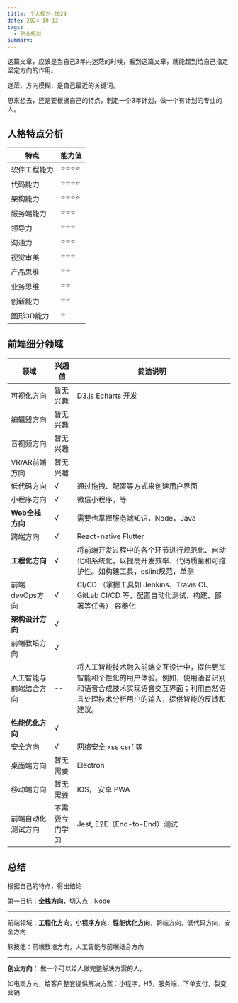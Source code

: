 ```yaml
---
title: 个人规划-2024
date: 2024-10-13
tags:
  - 职业规划
summary: 
---
```


这篇文章，应该是当自己3年内迷茫的时候，看到这篇文章，就能起到给自己指定坚定方向的作用。

迷茫，方向模糊，是自己最近的关键词。

思来想去，还是要根据自己的特点，制定一个3年计划，做一个有计划的专业的人。

## 人格特点分析
| 特点 | 能力值 |
| -- | -- |
| 软件工程能力 | ⭐️⭐️⭐️⭐️ |
| 代码能力 | ⭐️⭐️⭐️⭐️ |
| 架构能力 | ⭐️⭐️⭐️⭐️ |
| 服务端能力 | ⭐️⭐️⭐️ |
| 领导力 | ⭐️⭐️⭐️ |
| 沟通力 | ⭐️⭐️⭐️ |
| 视觉审美 | ⭐️⭐️⭐️ |
| 产品思维 | ⭐️⭐️ |
| 业务思维 | ⭐️⭐️ |
| 创新能力 | ⭐️⭐️ |
| 图形3D能力 | ⭐️ |



## 前端细分领域


| 领域 | 兴趣值 | 简洁说明 |
| -- | -- | -- |
| 可视化方向 | 暂无兴趣 | D3.js  Echarts 开发 |
| 编辑器方向 | 暂无兴趣 |
| 音视频方向 | 暂无兴趣 | |
| VR/AR前端方向 | 暂无兴趣 | |
| 低代码方向 | √ | 通过拖拽、配置等方式来创建用户界面 |
| 小程序方向 | √ | 微信小程序，等 |
| **Web全栈方向** | √ | 需要也掌握服务端知识，Node，Java |
| 跨端方向 | √ | React-native Flutter |
| **工程化方向** | √ | 将前端开发过程中的各个环节进行规范化、自动化和系统化，以提高开发效率、代码质量和可维护性。如构建工具，eslint规范，单测 |
| 前端devOps方向 | √ | CI/CD （掌握工具如 Jenkins、Travis CI、GitLab CI/CD 等，配置自动化测试、构建、部署等任务） 容器化 |
| **架构设计方向** | √ |
| 前端教培方向 | √ |
| 人工智能与前端结合方向 | -- | 将人工智能技术融入前端交互设计中，提供更加智能和个性化的用户体验。例如，使用语音识别和语音合成技术实现语音交互界面；利用自然语言处理技术分析用户的输入，提供智能的反馈和建议。 |
| **性能优化方向** | √ |
| 安全方向 | √ | 网络安全 xss csrf 等 |
| 桌面端方向 | 暂无需要 | Electron | 
| 移动端方向 | 暂无需要 | IOS， 安卓 PWA |
| 前端自动化测试方向 | 不需要专门学习 | Jest, E2E（End-to-End）测试 |


## 总结
根据自己的特点，得出结论

第一目标：**全栈方向**，切入点：Node

------

前端领域：**工程化方向**，**小程序方向**，**性能优化方向**，跨端方向，低代码方向，安全方向

软技能：前端教培方向，人工智能与前端结合方向

------

**创业方向：**
做一个可以给人做完整解决方案的人，

如电商方向，给客户整套提供解决方案：小程序，H5，服务端，下单支付，裂变营销